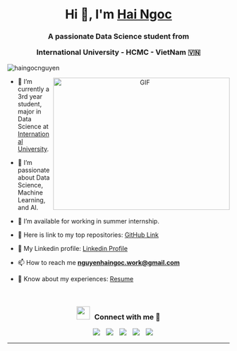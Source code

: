 <h1 align="center">Hi 👋, I'm <a href="https://github.com/haingocnguyen" target="blank">
Hai Ngoc</a></h1>
<h3 align="center">A passionate Data Science student from 

International University - HCMC - VietNam &#127483;&#127475;</h3>

<p align="left"> <img src="https://komarev.com/ghpvc/?username=haingocnguyen&label=Profile%20views&color=0e75b6&style=flat" alt="haingocnguyen" /> </p>


<a target="_blank" align="center">
  <img align="right" top="500" height="300" width="400" alt="GIF" src="https://media.giphy.com/media/SWoSkN6DxTszqIKEqv/giphy.gif">
</a>

- 🔭 I’m currently a 3rd year student, major in Data Science at <a href="https://hcmiu.edu.vn/en/" target="blank">International University</a>.

- 🌱 I’m passionate about Data Science, Machine Learning, and AI. 

- 🤝 I’m available for working in summer internship.

- 🌱 Here is link to my top repositories: <a href="https://github.com/haingocnguyen" target="blank">GitHub Link</a>

- 💬 My Linkedin profile: <a href="https://www.linkedin.com/in/haingocng/" target="blank">Linkedin Profile</a>

- 📫 How to reach me **nguyenhaingoc.work@gmail.com**

- 📄 Know about my experiences: <a href="https://drive.google.com/file/d/1qfzTI6xK21-zzlRyjRF9vaw5-OVwxeF8/view?usp=sharing" target="blank">Resume</a>
<br/>
<h3 align="center" > <img src="https://media.giphy.com/media/iY8CRBdQXODJSCERIr/giphy.gif" width="30" height="30" style="margin-right: 10px;">Connect with me 🤝 </h3>

<p align="center">

 <div align="center"  class="icons-social" style="margin-left: 10px;">
        <a style="margin-left: 10px;"  target="_blank" href="https://www.linkedin.com/in/haingocng/">
			<img src="https://img.icons8.com/doodle/40/000000/linkedin--v2.png"></a>
        <a style="margin-left: 10px;" target="_blank" href="https://github.com/haingocnguyen">
		<img src="https://img.icons8.com/doodle/40/000000/github--v1.png"></a>
		<a</a>
	   <a>
        <a style="margin-left: 10px;" target="_blank" href="https://www.instagram.com/_nghngc_/">
			<img src="https://img.icons8.com/doodle/40/000000/instagram-new--v2.png"></a>
		<a style="margin-left: 10px;" target="_blank" href="https://twitter.com/100rabhcsmc">
			<img src="https://img.icons8.com/doodle/1x/twitter-squared--v2.png" ></a>
		<a style="margin-left: 10px;" target="_blank" href="https://www.youtube.com/channel/UC0u9T7IwQTjWjydqQYKgEqA">
				<img src="https://img.icons8.com/doodle/1x/youtube--v2.png" ></a>
		<a</a>
      </div>

</p>

---
